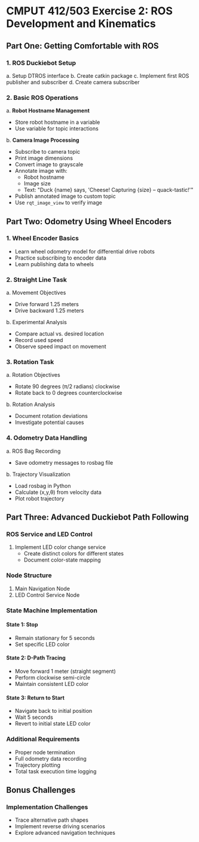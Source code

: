 # CMPUT 412/503 Exercise 2: ROS Development and Kinematics


## Part One: Getting Comfortable with ROS

### 1. ROS Duckiebot Setup
a. Setup DTROS interface
b. Create catkin package
c. Implement first ROS publisher and subscriber
d. Create camera subscriber

### 2. Basic ROS Operations
a. **Robot Hostname Management**
   - Store robot hostname in a variable
   - Use variable for topic interactions

b. **Camera Image Processing**
   - Subscribe to camera topic
   - Print image dimensions
   - Convert image to grayscale
   - Annotate image with:
     * Robot hostname
     * Image size
     * Text: "Duck {name} says, 'Cheese! Capturing {size} – quack-tastic!'"
   - Publish annotated image to custom topic
   - Use `rqt_image_view` to verify image

## Part Two: Odometry Using Wheel Encoders

### 1. Wheel Encoder Basics
- Learn wheel odometry model for differential drive robots
- Practice subscribing to encoder data
- Learn publishing data to wheels

### 2. Straight Line Task
a. Movement Objectives
   - Drive forward 1.25 meters
   - Drive backward 1.25 meters

b. Experimental Analysis
   - Compare actual vs. desired location
   - Record used speed
   - Observe speed impact on movement

### 3. Rotation Task
a. Rotation Objectives
   - Rotate 90 degrees (π/2 radians) clockwise
   - Rotate back to 0 degrees counterclockwise

b. Rotation Analysis
   - Document rotation deviations
   - Investigate potential causes

### 4. Odometry Data Handling
a. ROS Bag Recording
   - Save odometry messages to rosbag file

b. Trajectory Visualization
   - Load rosbag in Python
   - Calculate (x,y,θ) from velocity data
   - Plot robot trajectory

## Part Three: Advanced Duckiebot Path Following

### ROS Service and LED Control
1. Implement LED color change service
   - Create distinct colors for different states
   - Document color-state mapping

### Node Structure
1. Main Navigation Node
2. LED Control Service Node

### State Machine Implementation

#### State 1: Stop
- Remain stationary for 5 seconds
- Set specific LED color

#### State 2: D-Path Tracing
- Move forward 1 meter (straight segment)
- Perform clockwise semi-circle
- Maintain consistent LED color

#### State 3: Return to Start
- Navigate back to initial position
- Wait 5 seconds
- Revert to initial state LED color

### Additional Requirements
- Proper node termination
- Full odometry data recording
- Trajectory plotting
- Total task execution time logging

## Bonus Challenges

### Implementation Challenges
- Trace alternative path shapes
- Implement reverse driving scenarios
- Explore advanced navigation techniques